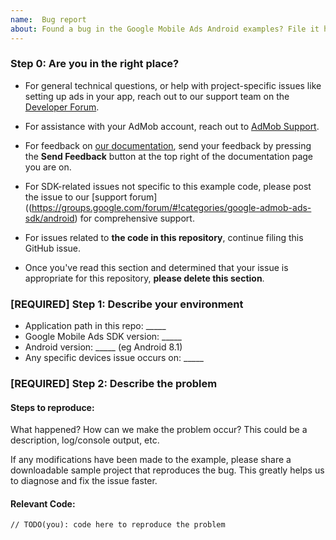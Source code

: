 ```yaml
---
name:  Bug report
about: Found a bug in the Google Mobile Ads Android examples? File it here.
---
```

<!-- DO NOT DELETE
validate_template=true
template_path=.github/ISSUE_TEMPLATE/bug_report.md
-->
### Step 0: Are you in the right place?

  * For general technical questions, or help with project-specific issues like setting up ads in
   your app, reach out to our support team on the
   [Developer Forum](https://groups.google.com/forum/#!categories/google-admob-ads-sdk/android).
  * For assistance with your AdMob account, reach out to
   [AdMob Support](https://support.google.com/admob/?hl=en#topic=7383088).
  * For feedback on [our documentation](https://developers.google.com/admob/android),
   send  your feedback by pressing the **Send Feedback** button at the top right of the
    documentation page you are on.
  * For SDK-related issues not specific to this example code, please post the issue to our
[support forum]((https://groups.google.com/forum/#!categories/google-admob-ads-sdk/android)
for comprehensive support.
  * For issues related to __the code in this repository__, continue filing this GitHub issue.

  * Once you've read this section and determined that your issue is appropriate for
    this repository, **please delete this section**.

### [REQUIRED] Step 1: Describe your environment

  * Application path in this repo: _____
  * Google Mobile Ads SDK version: _____
  * Android version: _____ (eg Android 8.1)
  * Any specific devices issue occurs on: _____


### [REQUIRED] Step 2: Describe the problem

#### Steps to reproduce:

What happened? How can we make the problem occur?
This could be a description, log/console output, etc.

If any modifications have been made to the example, please share a downloadable
sample project that reproduces the bug. This greatly helps us to diagnose and
fix the issue faster.

#### Relevant Code:

```
// TODO(you): code here to reproduce the problem
```
